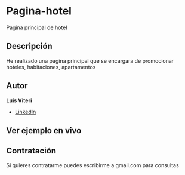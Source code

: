 # Pagina-hotel
Pagina principal de hotel

## Descripción
He realizado una pagina principal que se encargara de promocionar hoteles, habitaciones, apartamentos 
 
## Autor
**Luis Viteri**

* [LinkedIn](https://www.linkedin.com/in/luis-viteri-a47471243)

## Ver ejemplo en vivo


## Contratación
Si quieres contratarme puedes escribirme a gmail.com para consultas
